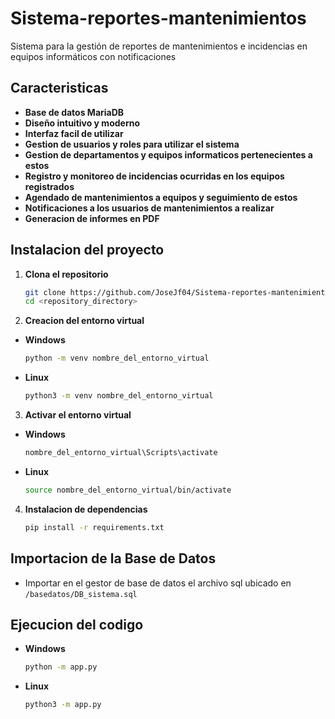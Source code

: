 # Sistema-reportes-mantenimientos
Sistema para la gestión de reportes de mantenimientos e incidencias en equipos informáticos con notificaciones

## Caracteristicas 
*   **Base de datos MariaDB**
*   **Diseño intuitivo y moderno**
*   **Interfaz facil de utilizar**
*   **Gestion de usuarios y roles para utilizar el sistema**
*   **Gestion de departamentos y equipos informaticos pertenecientes a estos**
*   **Registro y monitoreo de incidencias ocurridas en los equipos registrados**
*   **Agendado de mantenimientos a equipos y seguimiento de estos**
*   **Notificaciones a los usuarios de mantenimientos a realizar**
*   **Generacion de informes en PDF**

## Instalacion del proyecto

1. **Clona el repositorio**
    ```bash
    git clone https://github.com/JoseJf04/Sistema-reportes-mantenimientos
    cd <repository_directory>
    ```

2. **Creacion del entorno virtual**
*  **Windows**
    ```bash
    python -m venv nombre_del_entorno_virtual
    ```
* **Linux**
    ```bash
    python3 -m venv nombre_del_entorno_virtual
    ```

3. **Activar el entorno virtual**
*   **Windows**
    ```bash
    nombre_del_entorno_virtual\Scripts\activate
    ```
* **Linux**
    ```bash
    source nombre_del_entorno_virtual/bin/activate
    ```

4.  **Instalacion de dependencias**
    ```bash
    pip install -r requirements.txt
    ```

## Importacion de la Base de Datos

*   Importar en el gestor de base de datos el archivo sql ubicado en `/basedatos/DB_sistema.sql`

## Ejecucion del codigo 
* **Windows**
    ```bash
    python -m app.py
    ```
* **Linux**
    ```bash
    python3 -m app.py
    ```
